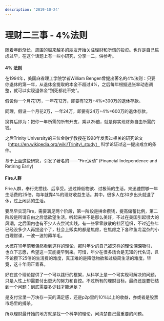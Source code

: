 ```yaml
---
description: '2019-10-24'
---
```


# 理财二三事 - 4%法则

随着年龄渐长，周围的越来越多的朋友开始关注理财和所谓的投资。也许是自己焦虑过早，在这个话题上有一些小研究，分享一二，供参考。

####    

**4% 法则**

在1994年，美国麻省理工学院学者William Bengen曾提出著名的4%法则：只要你退休的第一年，从退休金提取的本金不超过4%，之后每年根据通胀率动态调整，就可以实现退休金“到死都花不完”。

假设你一个月花1万，一年花12万，即要有12万÷4%=300万的退休存款。

同理，假设一个月花2万，一年24万，即要有24万÷4%=600万的退休存款。

换算后即为：把你一年所需的所有开支，乘以25倍，就是你实现财务自由所需的钱。

之后Trinity University的三位金融学教授在1998年发表过相关的研究论文（https://en.wikipedia.org/wiki/Trinity\_study） 科学论证过这一提出成立的条件。

基于上面这些研究，引发了著名的——“Fire运动” \(Financial Independence and Retiring Early\)

####    

**Fire人群**

Frie人群，奉行先攒钱、后享受。通过降低物欲、过极简的生活，来迅速攒够一年生活费的25倍。每年就靠4%的理财收益生活。其中，很多人在30岁出头就退了休，过上闲适的生活。

要尽早实现Fire，需要满足两个阶段，第一阶段是拼命攒钱，提高储蓄比例，第二阶段是所谓自由之后低欲望生活。听起来并不是那么美好，不过在美国引起很大的风潮，之后国内也有不少人去尝试实践，有一些零零散散的社区组织，不过近些年已经没多少人再提这个了，社会上贩卖的都是焦虑，在焦虑之下各种鱼龙混杂的小白理财课，一波一波的薅羊毛。

大概在10年前我偶然看到这样的理论，那时年少的自己被这样的理论深深吸引，也立下志愿，希望这一天能提早到来。可惜，年少在很多场合是无知的代名词，且不论攒下25倍的生活费的难度，真正难的是降低物欲和过极简生活的难度。毕竟，这十年间正青春。

好在这个理论提供了一个可以践行的框架，从科学上是一个可实现可解决的问题，只是人性上却需要付出更大的努力和自控。不过所有的理财目标，最终还是要归结到一个问题：到底需要多少钱才能满足？

是支付宝里一万块存一天的满足感，还是p2p里的10%以上的收益，亦或者是股票市场里的搏杀。

所以理财最开始的地方就是找一个科学的理论，问清楚自己最重要的问题。

